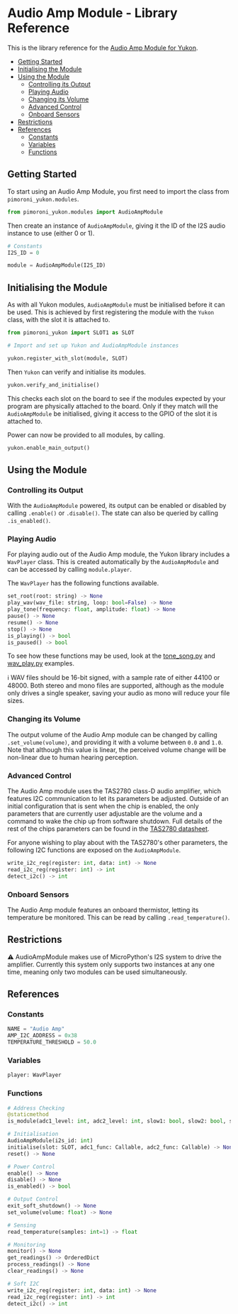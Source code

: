 # Audio Amp Module - Library Reference <!-- omit in toc -->

This is the library reference for the [Audio Amp Module for Yukon](https://pimoroni.com/yukon).

- [Getting Started](#getting-started)
- [Initialising the Module](#initialising-the-module)
- [Using the Module](#using-the-module)
  - [Controlling its Output](#controlling-its-output)
  - [Playing Audio](#playing-audio)
  - [Changing its Volume](#changing-its-volume)
  - [Advanced Control](#advanced-control)
  - [Onboard Sensors](#onboard-sensors)
- [Restrictions](#restrictions)
- [References](#references)
  - [Constants](#constants)
  - [Variables](#variables)
  - [Functions](#functions)


## Getting Started

To start using an Audio Amp Module, you first need to import the class from `pimoroni_yukon.modules`.

```python
from pimoroni_yukon.modules import AudioAmpModule
```

Then create an instance of `AudioAmpModule`, giving it the ID of the I2S audio instance to use (either 0 or 1).

```python
# Constants
I2S_ID = 0

module = AudioAmpModule(I2S_ID)
```


## Initialising the Module

As with all Yukon modules, `AudioAmpModule` must be initialised before it can be used. This is achieved by first registering the module with the `Yukon` class, with the slot it is attached to.

```python
from pimoroni_yukon import SLOT1 as SLOT

# Import and set up Yukon and AudioAmpModule instances

yukon.register_with_slot(module, SLOT)
```

Then `Yukon` can verify and initialise its modules.

```python
yukon.verify_and_initialise()
```

This checks each slot on the board to see if the modules expected by your program are physically attached to the board. Only if they match will the `AudioAmpModule` be initialised, giving it access to the GPIO of the slot it is attached to.

Power can now be provided to all modules, by calling.

```python
yukon.enable_main_output()
```

## Using the Module

### Controlling its Output

With the `AudioAmpModule` powered, its output can be enabled or disabled by calling `.enable()` or `.disable()`. The state can also be queried by calling `.is_enabled()`.


### Playing Audio

For playing audio out of the Audio Amp module, the Yukon library includes a `WavPlayer` class. This is created automatically by the `AudioAmpModule` and can be accessed by calling `module.player`.

The `WavPlayer` has the following functions available.

```python
set_root(root: string) -> None
play_wav(wav_file: string, loop: bool=False) -> None
play_tone(frequency: float, amplitude: float) -> None
pause() -> None
resume() -> None
stop() -> None
is_playing() -> bool
is_paused() -> bool
```

To see how these functions may be used, look at the [tone_song.py](../../examples/modules/audio_amp/tone_song.py) and [wav_play.py](../../examples/modules/audio_amp/wav_play.py) examples.

:information_source: WAV files should be 16-bit signed, with a sample rate of either 44100 or 48000. Both stereo and mono files are supported, although as the module only drives a single speaker, saving your audio as mono will reduce your file sizes.

### Changing its Volume

The output volume of the Audio Amp module can be changed by calling `.set_volume(volume)`, and providing it with a volume between `0.0` and `1.0`. Note that although this value is linear, the perceived volume change will be non-linear due to human hearing perception.


### Advanced Control

The Audio Amp module uses the TAS2780 class-D audio amplifier, which features I2C communication to let its parameters be adjusted. Outside of an initial configuration that is sent when the chip is enabled, the only parameters that are currently user adjustable are the volume and a command to wake the chip up from software shutdown. Full details of the rest of the chips parameters can be found in the [TAS2780 datasheet](https://www.ti.com/lit/ds/symlink/tas2780.pdf).

For anyone wishing to play about with the TAS2780's other parameters, the following I2C functions are exposed on the `AudioAmpModule`.

```python
write_i2c_reg(register: int, data: int) -> None
read_i2c_reg(register: int) -> int
detect_i2c() -> int
```

### Onboard Sensors

The Audio Amp module features an onboard thermistor, letting its temperature be monitored. This can be read by calling `.read_temperature()`.


## Restrictions

:warning: AudioAmpModule makes use of MicroPython's I2S system to drive the amplifier. Currently this system only supports two instances at any one time, meaning only two modules can be used simultaneously.


## References

### Constants

```python
NAME = "Audio Amp"
AMP_I2C_ADDRESS = 0x38
TEMPERATURE_THRESHOLD = 50.0
```


### Variables

```python
player: WavPlayer
```


### Functions

```python
# Address Checking
@staticmethod
is_module(adc1_level: int, adc2_level: int, slow1: bool, slow2: bool, slow3: bool) -> bool

# Initialisation
AudioAmpModule(i2s_id: int)
initialise(slot: SLOT, adc1_func: Callable, adc2_func: Callable) -> None
reset() -> None

# Power Control
enable() -> None
disable() -> None
is_enabled() -> bool

# Output Control
exit_soft_shutdown() -> None
set_volume(volume: float) -> None

# Sensing
read_temperature(samples: int=1) -> float

# Monitoring
monitor() -> None
get_readings() -> OrderedDict
process_readings() -> None
clear_readings() -> None

# Soft I2C
write_i2c_reg(register: int, data: int) -> None
read_i2c_reg(register: int) -> int
detect_i2c() -> int
```
